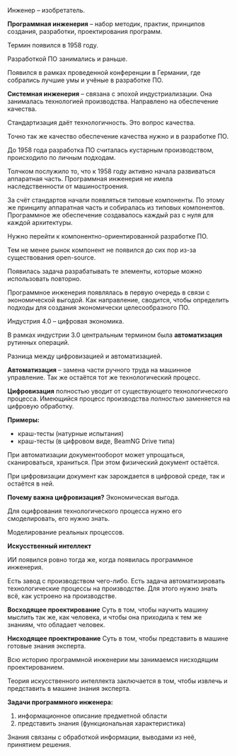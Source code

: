 Инженер – изобретатель.

**Программная инженерия** – набор методик, практик, принципов создания, разработки, проектирования программ.

Термин появился в 1958 году.

Разработкой ПО занимались и раньше.

Появился в рамках проведенной конференции в Германии, где собрались лучшие умы и учёные в разработке ПО.

**Системная инженерия** – связана с эпохой индустриализации. Она занималась технологией производства. Направлено на обеспечение качества.

Стандартизация даёт технологичность. Это вопрос качества.

Точно так же качество обеспечение качества нужно и в разработке ПО.

До 1958 года разработка ПО считалась кустарным производством, происходило по личным подходам.

Толчком послужило то, что к 1958 году активно начала развиваться аппаратная часть. Программная инженерия не имела наследственности от машиностроения.

За счёт стандартов начали появляться типовые компоненты. По этому же принципу аппаратная часть и собиралась из типовых компонентов.
Программное же обеспечение создавалось каждый раз с нуля для каждой архитектуры.

Нужно перейти к компонентно-ориентированной разработке ПО.

Тем не менее рынок компонент не появился до сих пор из-за существования open-source.

Появилась задача разрабатывать те элементы, которые можно использовать повторно.

Программное инженерия появлялась в первую очередь в связи с экономической выгодой.
Как направление, сводится, чтобы определить подходы для создания экономически целесообразного ПО.

Индустрия 4.0 – цифровая экономика.

В рамках индустрии 3.0 центральным термином была **автоматизация** рутинных операций.

Разница между цифровизацией и автоматизацией.

**Автоматизация** – замена части ручного труда на машинное управление. Так же остаётся тот же технологический процесс.

**Цифровизация** полностью уводит от существующего технологического процесса. Имеющийся процесс производства *полностью* заменяется на цифровую обработку.

**Примеры:**

- краш-тесты (натурные испытания)
- краш-тесты (в цифровом виде, BeamNG Drive типа)

При автоматизации документооборот может упрощаться, сканироваться, храниться. При этом физический документ остаётся.

При цифровизации документ как зарождается в цифровой среде, так и остаётся в ней.

**Почему важна цифровизация?**
Экономическая выгода.

Для оцифрования технологического процесса нужно его смоделировать, его нужно знать.

Моделирование реальных процессов.

**Искусственный интеллект**

ИИ появился ровно тогда же, когда появилась программное инженерия.

Есть завод с производством чего-либо. Есть задача автоматизировать технологические процессы на производстве. Для этого нужно знать всё, как устроено на производстве.

**Восходящее проектирование**
Суть в том, чтобы научить машину мыслить так же, как человека, и чтобы она приходила к тем же знаниям, что обладает человек.

**Нисходящее проектирование**
Суть в том, чтобы представить в машине готовые знания эксперта.

Всю историю программной инженерии мы занимаемся нисходящим проектированием.

Теория искусственного интеллекта заключается в том, чтобы извлечь и представить в машине знания эксперта.

**Задачи программного инженера:**

1. информационное описание предметной области
2. представить знания (функциональная характеристика)

Знания связаны с обработкой информации, выводами из неё, принятием решения.